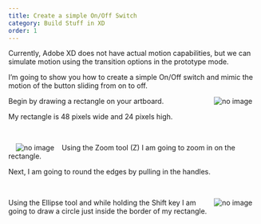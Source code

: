 ```yaml
---
title: Create a simple On/Off Switch
category: Build Stuff in XD
order: 1
---
```


Currently, Adobe XD does not have actual motion capabilities, but we can simulate motion using the transition options in the prototype mode.

I’m going to show you how to create a simple On/Off switch and mimic the motion of the button sliding from on to off.

  

 <img style="padding: 0px 15px;float:right;" src="https://iwilfried.github.io/Adobe-XD-eBook/images/XD-SwitchOnOff-01.png" alt="no image"/> Begin by drawing a rectangle on your artboard.  

My rectangle is 48 pixels wide and 24 pixels high.


&nbsp;   

 <img style="padding: 0px 15px;float:left;" src="https://iwilfried.github.io/Adobe-XD-eBook/images/XD-SwitchOnOff-02.png" alt="no image"/>Using the Zoom tool (Z) I am going to zoom in on the rectangle.

Next, I am going to round the edges by pulling in the handles.

&nbsp;   

 <img style="padding: 0px 15px;float:right;" src="https://iwilfried.github.io/Adobe-XD-eBook/images/XD-SwitchOnOff-03.png" alt="no image"/>Using the Ellipse tool and while holding the Shift key I am going to draw a circle just inside the border of my rectangle.

